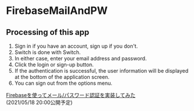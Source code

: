 # FirebaseMailAndPW

## Processing of this app
1. Sign in if you have an account, sign up if you don't.
2. Switch is done with Switch.
3. In either case, enter your email address and password.
4. Click the login or sign-up button.
5. If the authentication is successful, the user information will be displayed at the bottom of the application screen.
6. You can sign out from the options menu.

[Firebaseを使ってメール/パスワード認証を実装してみた]()
<br>
(2021/05/18 20:00公開予定)
